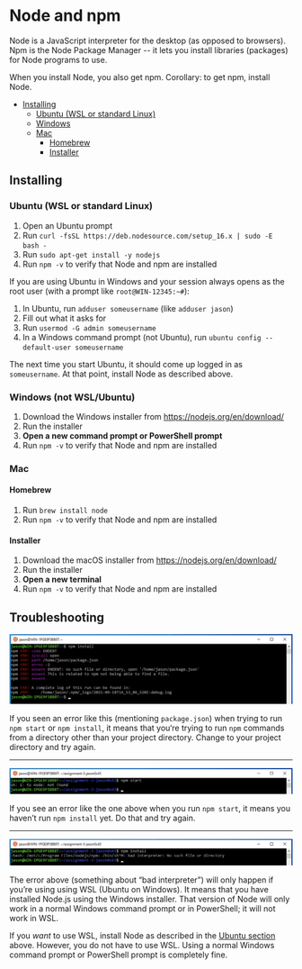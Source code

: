 # Node and npm

Node is a JavaScript interpreter for the desktop (as opposed to browsers). Npm
is the Node Package Manager -- it lets you install libraries (packages) for Node
programs to use.

When you install Node, you also get npm. Corollary: to get npm, install Node.

<!-- vim-markdown-toc GFM -->

- [Installing](#installing)
  - [Ubuntu (WSL or standard Linux)](#ubuntu-wsl-or-standard-linux)
  - [Windows](#windows)
  - [Mac](#mac)
    - [Homebrew](#homebrew)
    - [Installer](#installer)

<!-- vim-markdown-toc -->

## Installing

### Ubuntu (WSL or standard Linux)

1. Open an Ubuntu prompt
2. Run `curl -fsSL https://deb.nodesource.com/setup_16.x | sudo -E bash -`
3. Run `sudo apt-get install -y nodejs`
4. Run `npm -v` to verify that Node and npm are installed

If you are using Ubuntu in Windows and your session always opens as the root
user (with a prompt like `root@WIN-12345:~#`):

1. In Ubuntu, run `adduser someusername` (like `adduser jason`)
2. Fill out what it asks for
3. Run `usermod -G admin someusername`
4. In a Windows command prompt (not Ubuntu), run
   `ubuntu config --default-user someusername`

The next time you start Ubuntu, it should come up logged in as `someusername`.
At that point, install Node as described above.

### Windows (not WSL/Ubuntu)

1. Download the Windows installer from https://nodejs.org/en/download/
2. Run the installer
3. **Open a new command prompt or PowerShell prompt**
4. Run `npm -v` to verify that Node and npm are installed

### Mac

#### Homebrew

1. Run `brew install node`
2. Run `npm -v` to verify that Node and npm are installed

#### Installer

1. Download the macOS installer from https://nodejs.org/en/download/
2. Run the installer
3. **Open a new terminal**
4. Run `npm -v` to verify that Node and npm are installed

## Troubleshooting

<p align="middle">
  <img src="resources/npm-install-error.png">
</p>

If you seen an error like this (mentioning `package.json`) when trying to run
`npm start` or `npm install`, it means that you‘re trying to run `npm` commands
from a directory other than your project directory. Change to your project
directory and try again.

<hr>

<p align="middle">
  <img src="resources/npm-start-error.png">
</p>

If you see an error like the one above when you run `npm start`, it means you
haven’t run `npm install` yet. Do that and try again.

<hr>

<p align="middle">
  <img src="resources/npm-install-invalid.png">
</p>

The error above (something about “bad interpreter”) will only happen if you’re
using using WSL (Ubuntu on Windows). It means that you have installed Node.js
using the Windows installer. That version of Node will only work in a normal
Windows command prompt or in PowerShell; it will not work in WSL.

If you _want_ to use WSL, install Node as described in the
[Ubuntu section](#ubuntu-wsl-or-standard-linux) above. However, you do not have
to use WSL. Using a normal Windows command prompt or PowerShell prompt is
completely fine.
